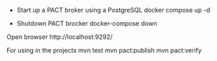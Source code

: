 - Start up a PACT broker using a PostgreSQL
docker compose up -d

- Shutdown PACT brocker
docker-compose down

Open browser
http://localhost:9292/

For using in the projects
mvn test
mvn pact:publish
mvn pact:verify